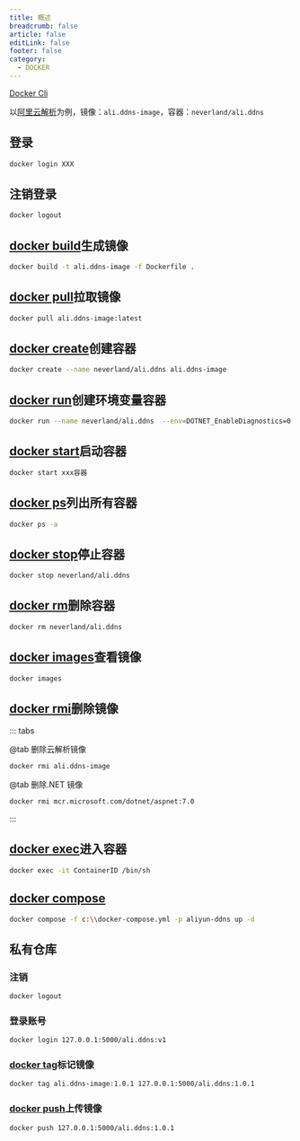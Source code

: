 ```yaml
---
title: 概述
breadcrumb: false
article: false
editLink: false
footer: false
category:
  - DOCKER
---
```


[Docker Cli](https://docs.docker.com/engine/reference/commandline/docker/)

以[阿里云解析](aliyun_ddns.md)为例，镜像：`ali.ddns-image`，容器：`neverland/ali.ddns`


## 登录

```bash
docker login XXX
```

## 注销登录

```bash
docker logout
```

## [docker build](https://docs.docker.com/engine/reference/commandline/build/)生成镜像

```bash
docker build -t ali.ddns-image -f Dockerfile .
```

## [docker pull](https://docs.docker.com/reference/cli/docker/image/pull/)拉取镜像

```bash
docker pull ali.ddns-image:latest
```

## [docker create](https://docs.docker.com/engine/reference/commandline/create/)创建容器

```bash
docker create --name neverland/ali.ddns ali.ddns-image
```

## [docker run](https://docs.docker.com/engine/reference/commandline/run/)创建环境变量容器

```bash
docker run --name neverland/ali.ddns  --env=DOTNET_EnableDiagnostics=0 --env=ALIKID=111 --env=ALIKSCT=111 --env=ALIDOMAIN=ilyl.life --env=ALITTL=600  -d ali.ddns-image
```

## [docker start](https://docs.docker.com/engine/reference/commandline/start/)启动容器

```bash
docker start xxx容器
```

## [docker ps](https://docs.docker.com/engine/reference/commandline/ps/)列出所有容器

```bash
docker ps -a
```

## [docker stop](https://docs.docker.com/engine/reference/commandline/stop/)停止容器

```bash
docker stop neverland/ali.ddns
```

## [docker rm](https://docs.docker.com/engine/reference/commandline/rm/)删除容器

```bash
docker rm neverland/ali.ddns
```

## [docker images](https://docs.docker.com/reference/cli/docker/image/ls/)查看镜像

```bash
docker images
```

## [docker rmi](https://docs.docker.com/engine/reference/commandline/rmi/)删除镜像

::: tabs

@tab 删除云解析镜像

```bash
docker rmi ali.ddns-image
```

@tab 删除.NET 镜像

```bash
docker rmi mcr.microsoft.com/dotnet/aspnet:7.0
```

:::

## [docker exec](https://docs.docker.com/reference/cli/docker/container/exec/)进入容器

```bash
docker exec -it ContainerID /bin/sh
```

## [docker compose](https://docs.docker.com/reference/cli/docker/compose/)

```bash
docker compose -f c:\\docker-compose.yml -p aliyun-ddns up -d
```

## 私有仓库

### 注销

```bash
docker logout
```

### 登录账号

```bash
docker login 127.0.0.1:5000/ali.ddns:v1
```

### [docker tag](https://docs.docker.com/engine/reference/commandline/tag/)标记镜像

```bash
docker tag ali.ddns-image:1.0.1 127.0.0.1:5000/ali.ddns:1.0.1
```

### [docker push](https://docs.docker.com/engine/reference/commandline/push/)上传镜像

```bash
docker push 127.0.0.1:5000/ali.ddns:1.0.1
```

